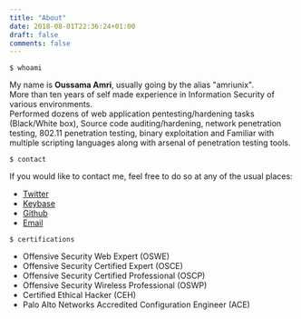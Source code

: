 ```yaml
---
title: "About"
date: 2018-08-01T22:36:24+01:00
draft: false
comments: false
---
```

```shell
$ whoami
```
My name is **Oussama Amri**, usually going by the alias "amriunix".<br>
More than ten years of self made experience in Information Security of various environments.<br>
Performed dozens of web application pentesting/hardening tasks (Black/White box), Source code auditing/hardening, network penetration testing, 802.11 penetration testing, binary exploitation and Familiar with multiple scripting languages along with arsenal of penetration testing tools.<br>
```shell
$ contact
```
If you would like to contact me, feel free to do so at any of the usual places:

* [Twitter](https://twitter.com/amriunix)
* [Keybase](https://keybase.io/amriunix)
* [Github](https://github.com/amriunix)
* [Email](mailto:oussama[at]amriunix.com)

```shell
$ certifications
```
* Offensive Security Web Expert (OSWE)
* Offensive Security Certified Expert (OSCE)
* Offensive Security Certified Professional (OSCP)
* Offensive Security Wireless Professional (OSWP)
* Certified Ethical Hacker (CEH)
* Palo Alto Networks Accredited Configuration Engineer (ACE)
